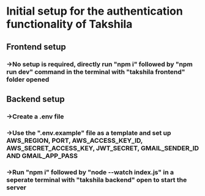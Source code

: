 # Initial setup for the authentication functionality of Takshila

## Frontend setup

### ->No setup is required, directly run "npm i" followed by "npm run dev" command in the terminal with "takshila frontend" folder opened

## Backend setup

### ->Create a .env file
### ->Use the ".env.example" file as a template and set up AWS_REGION, PORT, AWS_ACCESS_KEY_ID, AWS_SECRET_ACCESS_KEY, JWT_SECRET, GMAIL_SENDER_ID AND GMAIL_APP_PASS
### ->Run "npm i" followed by "node --watch index.js" in a seperate terminal with "takshila backend" open to start the server

